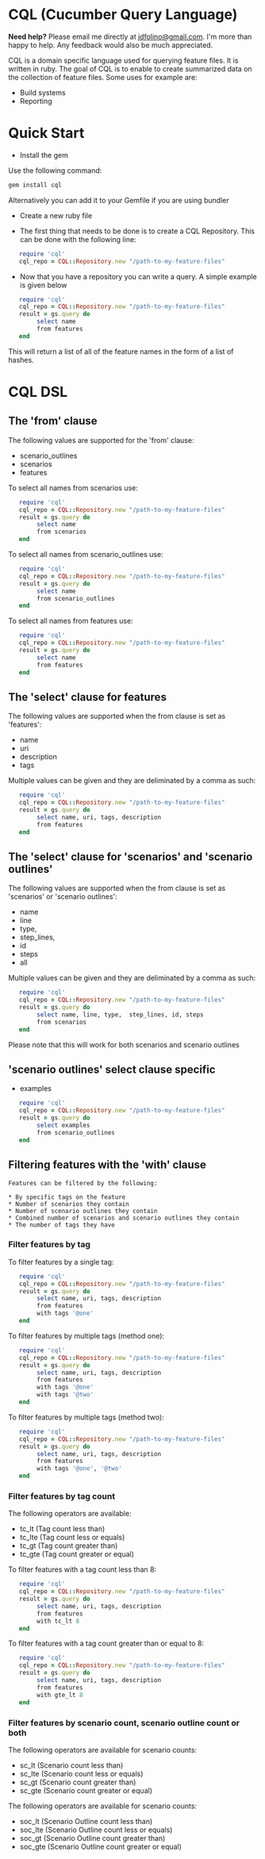 # CQL (Cucumber Query Language)

**Need help?** Please email me directly at jdfolino@gmail.com. I'm more than happy to help. Any feedback would also be
much appreciated.

CQL is a domain specific language used for querying feature files. It is written in ruby. The
goal of CQL is to enable to create summarized data on the collection of feature files. Some uses for example are:

* Build systems
* Reporting

# Quick Start

* Install the gem

Use the following command:

```bash
gem install cql
```

Alternatively you can add it to your Gemfile if you are using bundler

* Create a new ruby file

* The first thing that needs to be done is to create a CQL Repository. This can be done with the following line:

```ruby
   require 'cql'
   cql_repo = CQL::Repository.new "/path-to-my-feature-files"
```

* Now that you have a repository you can write a query. A simple example is given below

```ruby
   require 'cql'
   cql_repo = CQL::Repository.new "/path-to-my-feature-files"
   result = gs.query do
        select name
        from features
   end
```
This will return a list of all of the feature names in the form of a list of hashes.

# CQL DSL
## The 'from' clause

The following values are supported for the 'from' clause:

 * scenario_outlines
 * scenarios
 * features

To select all names from scenarios use:

```ruby
   require 'cql'
   cql_repo = CQL::Repository.new "/path-to-my-feature-files"
   result = gs.query do
        select name
        from scenarios
   end
```

To select all names from scenario_outlines use:

```ruby
   require 'cql'
   cql_repo = CQL::Repository.new "/path-to-my-feature-files"
   result = gs.query do
        select name
        from scenario_outlines
   end
```

To select all names from features use:

```ruby
   require 'cql'
   cql_repo = CQL::Repository.new "/path-to-my-feature-files"
   result = gs.query do
        select name
        from features
   end
```
## The 'select' clause for features

The following values are supported when the from clause is set as 'features':

  * name
  * uri
  * description
  * tags

Multiple values can be given and they are deliminated by a comma as such:

```ruby
   require 'cql'
   cql_repo = CQL::Repository.new "/path-to-my-feature-files"
   result = gs.query do
        select name, uri, tags, description
        from features
   end
```

## The 'select' clause for 'scenarios' and 'scenario outlines'

The following values are supported when the from clause is set as 'scenarios' or 'scenario outlines':

  * name
  * line
  * type,
  * step_lines,
  * id
  * steps
  * all

Multiple values can be given and they are deliminated by a comma as such:

```ruby
   require 'cql'
   cql_repo = CQL::Repository.new "/path-to-my-feature-files"
   result = gs.query do
        select name, line, type,  step_lines, id, steps
        from scenarios
   end
```

Please note that this will work for both scenarios and scenario outlines

## 'scenario outlines' select clause specific

   * examples

```ruby
   require 'cql'
   cql_repo = CQL::Repository.new "/path-to-my-feature-files"
   result = gs.query do
        select examples
        from scenario_outlines
   end
```

## Filtering features with the 'with' clause

    Features can be filtered by the following:

    * By specific tags on the feature
    * Number of scenarios they contain
    * Number of scenario outlines they contain
    * Combined number of scenarios and scenario outlines they contain
    * The number of tags they have

### Filter features by tag

   To filter features by a single tag:

```ruby
   require 'cql'
   cql_repo = CQL::Repository.new "/path-to-my-feature-files"
   result = gs.query do
        select name, uri, tags, description
        from features
        with tags '@one'
   end
```

   To filter features by multiple tags (method one):

```ruby
   require 'cql'
   cql_repo = CQL::Repository.new "/path-to-my-feature-files"
   result = gs.query do
        select name, uri, tags, description
        from features
        with tags '@one'
        with tags '@two'
   end
```

   To filter features by multiple tags (method two):

```ruby
   require 'cql'
   cql_repo = CQL::Repository.new "/path-to-my-feature-files"
   result = gs.query do
        select name, uri, tags, description
        from features
        with tags '@one', '@two'
   end
```

### Filter features by tag count

   The following operators are available:

   * tc_lt   (Tag count less than)
   * tc_lte  (Tag count less or equals)
   * tc_gt   (Tag count greater than)
   * tc_gte  (Tag count greater or equal)

   To filter features with a tag count less than 8:

```ruby
   require 'cql'
   cql_repo = CQL::Repository.new "/path-to-my-feature-files"
   result = gs.query do
        select name, uri, tags, description
        from features
        with tc_lt 8
   end
```

   To filter features with a tag count greater than or equal to 8:

```ruby
   require 'cql'
   cql_repo = CQL::Repository.new "/path-to-my-feature-files"
   result = gs.query do
        select name, uri, tags, description
        from features
        with gte_lt 8
   end
```

### Filter features by scenario count, scenario outline count or both

   The following operators are available for scenario counts:

   * sc_lt   (Scenario count less than)
   * sc_lte  (Scenario count less or equals)
   * sc_gt   (Scenario count greater than)
   * sc_gte  (Scenario count greater or equal)

   The following operators are available for scenario counts:

   * soc_lt   (Scenario Outline count less than)
   * soc_lte  (Scenario Outline count less or equals)
   * soc_gt   (Scenario Outline count greater than)
   * soc_gte  (Scenario Outline count greater or equal)